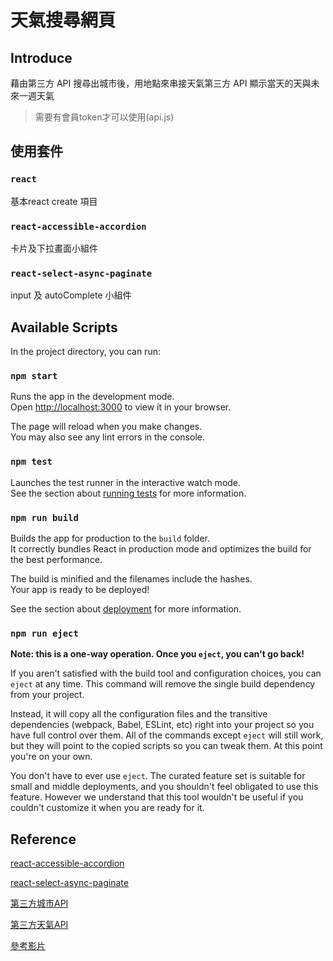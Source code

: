 # 天氣搜尋網頁

## Introduce

藉由第三方 API 搜尋出城市後，用地點來串接天氣第三方 API 顯示當天的天與未來一週天氣


> 需要有會員token才可以使用(api.js)

## 使用套件

### `react`

基本react create 項目

###  `react-accessible-accordion`

卡片及下拉畫面小組件

###  `react-select-async-paginate`

input 及 autoComplete 小組件

## Available Scripts

In the project directory, you can run:

### `npm start`

Runs the app in the development mode.\
Open [http://localhost:3000](http://localhost:3000) to view it in your browser.

The page will reload when you make changes.\
You may also see any lint errors in the console.


### `npm test`

Launches the test runner in the interactive watch mode.\
See the section about [running tests](https://facebook.github.io/create-react-app/docs/running-tests) for more information.

### `npm run build`

Builds the app for production to the `build` folder.\
It correctly bundles React in production mode and optimizes the build for the best performance.

The build is minified and the filenames include the hashes.\
Your app is ready to be deployed!

See the section about [deployment](https://facebook.github.io/create-react-app/docs/deployment) for more information.

### `npm run eject`

**Note: this is a one-way operation. Once you `eject`, you can't go back!**

If you aren't satisfied with the build tool and configuration choices, you can `eject` at any time. This command will remove the single build dependency from your project.

Instead, it will copy all the configuration files and the transitive dependencies (webpack, Babel, ESLint, etc) right into your project so you have full control over them. All of the commands except `eject` will still work, but they will point to the copied scripts so you can tweak them. At this point you're on your own.

You don't have to ever use `eject`. The curated feature set is suitable for small and middle deployments, and you shouldn't feel obligated to use this feature. However we understand that this tool wouldn't be useful if you couldn't customize it when you are ready for it.

## Reference

[react-accessible-accordion](https://www.npmjs.com/package/react-accessible-accordion)

[react-select-async-paginate](https://www.npmjs.com/package/react-select-async-paginate)

[第三方城市API](https://rapidapi.com/wirefreethought/api/geodb-cities/)

[第三方天氣API](https://openweathermap.org/current)

[參考影片](https://www.youtube.com/watch?v=Reny0cTTv24&ab_channel=freeCodeCamp.org)
